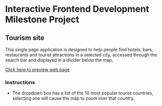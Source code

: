 # Interactive Frontend Development Milestone Project

## Tourism site

This single page application is designed to help people find hotels, bars, restaurants
and tourist attractions in a selected city, accessed through the search bar and
displayed in a divider below the map.

[Click here to preview web page](https://ninjaaiden.github.io/ifed-milestone-project/)

### Instructions

+ The dropdown box has a list of the 10 most popular tourist countries, selecting one will cause the map to zoom over that country.